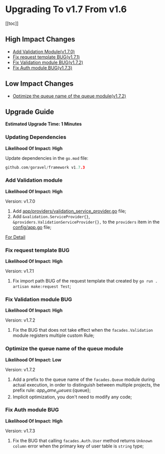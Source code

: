 # Upgrading To v1.7 From v1.6

[[toc]]

## High Impact Changes

- [Add Validation Module(v1.7.0)](#Add-Validation-module)
- [Fix request template BUG(v1.7.1)](#Fix-request-template-BUG)
- [Fix Validation module BUG(v1.7.2)](#Fix-Validation-module-BUG)
- [Fix Auth module BUG(v1.7.3)](#Fix-Auth-module-BUG)

## Low Impact Changes

- [Optimize the queue name of the queue module(v1.7.2)](#Optimize-the-queue-name-of-the-queue-module)

## Upgrade Guide

**Estimated Upgrade Time: 1 Minutes**

### Updating Dependencies

**Likelihood Of Impact: High**

Update dependencies in the `go.mod` file:

```go
github.com/goravel/framework v1.7.3
```

### Add Validation module

**Likelihood Of Impact: High**

Version: v1.7.0

1. Add [app/providers/validation_service_provider.go](https://github.com/goravel/goravel/blob/v1.7.0/app/providers/validation_service_provider.go) file;
3. Add `&validation.ServiceProvider{}`, `&providers.ValidationServiceProvider{},` to the `providers` item in the [config/app.go](https://github.com/goravel/goravel/blob/v1.7.0/config/app.go) file;

[For Detail](../the-basics/validation.md)

### Fix request template BUG

**Likelihood Of Impact: High**

Version: v1.7.1

1. Fix import path BUG of the request template that created by `go run . artisan make:request Test`;

### Fix Validation module BUG

**Likelihood Of Impact: High**

Version: v1.7.2

1. Fix the BUG that does not take effect when the `facades.Validation` module registers multiple custom Rule;

### Optimize the queue name of the queue module

**Likelihood Of Impact: Low**

Version: v1.7.2

1. Add a prefix to the queue name of the `facades.Queue` module during actual execution, in order to distinguish between multiple projects, the prefix rule: ${app_name}_queues:${queue};
2. Implicit optimization, you don't need to modify any code;

### Fix Auth module BUG

**Likelihood Of Impact: High**

Version: v1.7.3

1. Fix the BUG that calling `facades.Auth.User` method returns `Unknown column` error when the primary key of user table is `string` type;

<CommentService/>